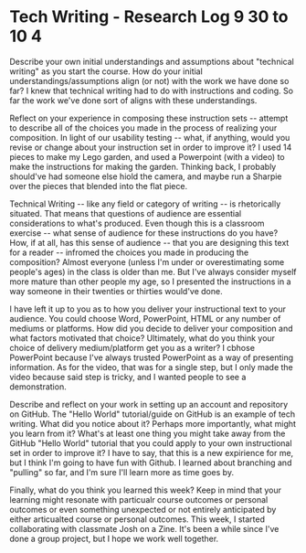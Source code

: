 # Tech Writing - Research Log 9 30 to 10 4

Describe your own initial understandings and assumptions about "technical writing" as you start the course. How do your initial understandings/assumptions align (or not) with the work we have done so far?
I knew that technical writing had to do with instructions and coding. So far the work we've done sort of aligns with these understandings.

Reflect on your experience in composing these instruction sets -- attempt to describe all of the choices you made in the process of realizing your composition. In light of our usability testing -- what, if anything, would you revise or change about your instruction set in order to improve it?
I used 14 pieces to make my Lego garden, and used a Powerpoint (with a video) to make the instructions for making the garden. Thinking back, I probably should've had someone else hiold the camera, and maybe run a Sharpie over the pieces that blended into the flat piece.

Technical Writing -- like any field or category of writing -- is rhetorically situated. That means that questions of audience are essential considerations to what's produced. Even though this is a classroom exercise -- what sense of audience for these instructions do you have? How, if at all, has this sense of audience -- that you are designing this text for a reader -- infromed the choices you made in producing the composition?
Almost everyone (unless I'm under or overestimating some people's ages) in the class is older than me. But I've always consider myself more mature than other people my age, so I presented the instructions in a way someone in their twenties or thirties would've done.

I have left it up to you as to how you deliver your instructional text to your audience. You could choose Word, PowerPoint, HTML or any number of mediums or platforms. How did you decide to deliver your composition and what factors motivated that choice? Ultimately, what do you think your choice of delivery medium/platform get you as a writer?
I cbhose PowerPoint because I've always trusted PowerPoint as a way of presenting information. As for the video, that was for a single step, but I only made the video because said step is tricky, and I wanted people to see a demonstration.

Describe and reflect on your work in setting up an account and repository on GitHub. The "Hello World" tutorial/guide on GitHub is an example of tech writing. What did you notice about it? Perhaps more importantly, what might you learn from it? What's at least one thing you might take away from the GitHub "Hello World" tutorial that you could apply to your own instructional set in order to improve it?
I have to say, that this is a new expirience for me, but I think I'm going to have fun with Github. I learned about branching and "pulling" so far, and I'm sure I'll learn more as time goes by.

Finally, what do you think you learned this week? Keep in mind that your learning might resonate with particualr course outcomes or personal outcomes or even something unexpected or not entirely anticipated by either articualted course or personal outcomes.
This week, I started collaborating with classmate Josh on a Zine. It's been a while since I've done a group project, but I hope we work well together.
